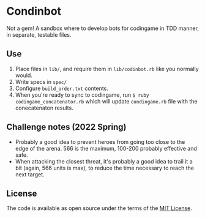 # Condinbot
Not a gem! A sandbox where to develop bots for codingame in TDD manner, in separate, testable files.

## Use
1. Place files in `lib/`, and require them in `lib/codinbot.rb` like you normally would.
2. Write specs in `spec/`
3. Configure `build_order.txt` contents.
4. When you're ready to sync to codingame, run `$ ruby codingame_concatenator.rb` which will update `condingame.rb` file with the conecatenaton results.

## Challenge notes (2022 Spring)
* Probably a good idea to prevent heroes from going too close to the edge of the arena. 566 is the maximum, 100-200 probably effective and safe.
* When attacking the closest threat, it's probably a good idea to trail it a bit (again, 566 units is max), to reduce the time
  necessary to reach the next target.

## License

The code is available as open source under the terms of the [MIT License](https://opensource.org/licenses/MIT).
